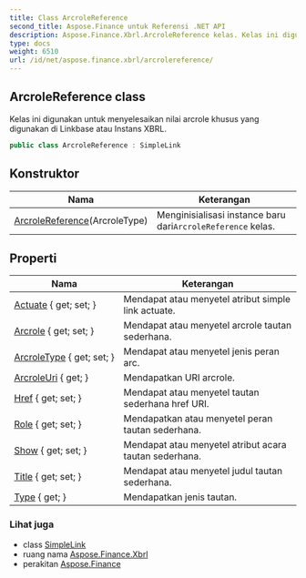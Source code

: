 ```yaml
---
title: Class ArcroleReference
second_title: Aspose.Finance untuk Referensi .NET API
description: Aspose.Finance.Xbrl.ArcroleReference kelas. Kelas ini digunakan untuk menyelesaikan nilai arcrole khusus yang digunakan di Linkbase atau Instans XBRL.
type: docs
weight: 6510
url: /id/net/aspose.finance.xbrl/arcrolereference/
---
```

## ArcroleReference class

Kelas ini digunakan untuk menyelesaikan nilai arcrole khusus yang digunakan di Linkbase atau Instans XBRL.

```csharp
public class ArcroleReference : SimpleLink
```

## Konstruktor

| Nama | Keterangan |
| --- | --- |
| [ArcroleReference](arcrolereference/)(ArcroleType) | Menginisialisasi instance baru dari`ArcroleReference` kelas. |

## Properti

| Nama | Keterangan |
| --- | --- |
| [Actuate](../../aspose.finance.xbrl/simplelink/actuate/) { get; set; } | Mendapat atau menyetel atribut simple link actuate. |
| [Arcrole](../../aspose.finance.xbrl/simplelink/arcrole/) { get; set; } | Mendapat atau menyetel arcrole tautan sederhana. |
| [ArcroleType](../../aspose.finance.xbrl/arcrolereference/arcroletype/) { get; set; } | Mendapat atau menyetel jenis peran arc. |
| [ArcroleUri](../../aspose.finance.xbrl/arcrolereference/arcroleuri/) { get; } | Mendapatkan URI arcrole. |
| [Href](../../aspose.finance.xbrl/simplelink/href/) { get; set; } | Mendapat atau menyetel tautan sederhana href URI. |
| [Role](../../aspose.finance.xbrl/simplelink/role/) { get; set; } | Mendapatkan atau menyetel peran tautan sederhana. |
| [Show](../../aspose.finance.xbrl/simplelink/show/) { get; set; } | Mendapat atau menyetel atribut acara tautan sederhana. |
| [Title](../../aspose.finance.xbrl/simplelink/title/) { get; set; } | Mendapat atau menyetel judul tautan sederhana. |
| [Type](../../aspose.finance.xbrl/xlink/type/) { get; } | Mendapatkan jenis tautan. |

### Lihat juga

* class [SimpleLink](../simplelink/)
* ruang nama [Aspose.Finance.Xbrl](../../aspose.finance.xbrl/)
* perakitan [Aspose.Finance](../../)


